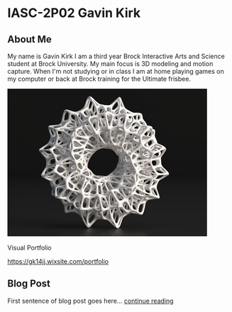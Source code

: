 # IASC-2P02  Gavin Kirk



## About Me

My name is Gavin Kirk I am a third year Brock Interactive Arts and Science student at Brock University. My main focus is 3D modeling and motion capture. When I'm not studying or in class I am at home playing games on my computer or back at Brock training for the Ultimate frisbee.

![](Images/3Dart.jpg)

Visual Portfolio

https://gk14jj.wixsite.com/portfolio

## Blog Post

First sentence of blog post goes here... [continue reading](blog.md)


